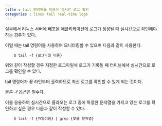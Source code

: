 ```yaml
---
title : tail 명령어를 이용한 실시간 로그 확인
categories : linux tail real-time logs
---
```


실무에서 리눅스 서버에 배포된 애플리케이션에 로그가 생성될 때 실시간으로 확인해야 하는 경우가 있다. 

이럴 때는 tail 명령어를 사용하여 모니터링할 수 있으며 다음과 같이 사용한다.

~~~
	$ tail -f {로그파일 이름}
~~~

위와 같이 작성할 경우 지정한 로그파일에 로그가 기록될 때 터미널에서 실시간으로 로그를 확인할 수 있다. 

tail 명령어가 끝 라인부터 출력하므로 최신 로그를 확인할 수 있게 되는 것이다. 

물론 -f 옵션은 필수다. 

이를 응용하여 실시간으로 올라오는 로그 중에 특정한 문자열을 가지고 있는 로그를 확인하고 싶은 경우 다음과 같이 작성할 수 있다.

```
	$ tail -f {파일이름} | grep {찾을 문자열}
```

